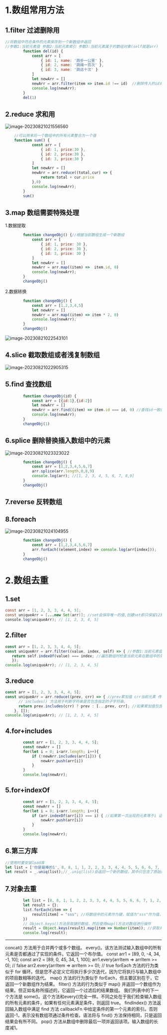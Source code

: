 # 1.数组常用方法

## 1.filter 过滤删除用

```js
//将数组中符合条件的元素保存到一个新数组中返回
//参数1:当前元素值 参数2:当前元素索引 参数3:当前元素属于的数组对象(self就是arr)
        function del(id) {
            const arr = [
                { id: 1, name: '跑步一公里' },
                { id: 2, name: '跳绳一百次' },
                { id: 3, name: '跳远十次' }
            ]
            let newArr = []
            newArr = arr.filter(item => item.id !== id)  //删除传入的id对应的项
            console.log(newArr);  
        }
        del(1)
```

## 2.reduce 求和用

![image-20230821021556560](https://ttqblogimg.oss-cn-beijing.aliyuncs.com/image-20230821021556560.png)

```js
    //可以用来将一个数组中的所有元素整合为一个值    
	function sum() {
            const arr = [
                { id: 1, price:30 },
                { id: 2, price:30 },
                { id: 3, price:30 }
            ]
            let newArr = []
            newArr = arr.reduce((total,cur) => {
                return total + cur.price
            },0)  
            console.log(newArr);  
        }
        sum()
```

## 3.map 数组需要特殊处理

1.数据提取

```js
        function changeObj() {//根据当前数组生成一个新数组
            const arr = [
                { id: 1, price: 30 },
                { id: 2, price: 30 },
                { id: 3, price: 30 }
            ]
            let newArr = []
            newArr = arr.map((item) =>  item.id, 0)
            console.log(newArr);
        }
        changeObj()
```

2.数据转换

```js
        function changeObj() {
            const arr = [1,2,3,4,5]
            let newArr = []
            newArr = arr.map((item) => item * 2, 0)
            console.log(newArr);
        }
        changeObj()
```

![image-20230821022543101](https://ttqblogimg.oss-cn-beijing.aliyuncs.com/image-20230821022543101.png)

## 4.slice 截取数组或者浅复制数组

![image-20230821022905315](https://ttqblogimg.oss-cn-beijing.aliyuncs.com/image-20230821022905315.png)

## 5.find 查找数组

```js
        function changeObj(id) {
            const arr = [{id:1},{id:2}]
            let newArr = []
            newArr = arr.find((item) => item.id === id, 0) //查找id一致的
            console.log(newArr);
        }
        changeObj(1)
```

## 6.splice 删除替换插入数组中的元素

![image-20230821023323022](https://ttqblogimg.oss-cn-beijing.aliyuncs.com/image-20230821023323022.png)

```js
        function changeObj() {
            const arr = [1,2,3,4,5,6,7]
            arr.splice(arr.length,0,8,9)
            console.log(arr); //[1, 2, 3, 4, 5, 6, 7, 8,9]
        }
        changeObj()
```

## 7.reverse 反转数组

## 8.foreach

![image-20230821024104955](https://ttqblogimg.oss-cn-beijing.aliyuncs.com/image-20230821024104955.png)

```js
        function changeObj() {
            const arr = [1,2,3,4,5,6,7]
            arr.forEach((element,index) => console.log(arr[index]));
        }
        changeObj()
```





# 2.数组去重

## 1.set

```java
const arr = [1, 2, 3, 3, 4, 4, 5];
const uniqueArr = [...new Set(arr)]; //set会保存唯一的值,创建set即只保留123456 将其转为数组即可
console.log(uniqueArr); // [1, 2, 3, 4, 5]
```

## 2.filter

```js
const arr = [1, 2, 3, 3, 4, 4, 5];
const uniqueArr = arr.filter((value, index, self) => { //参数1:当前元素值 参数2:当前元素索引 参数3:当前元素属于的数组对象(self就是arr)
   return self.indexOf(value) === index; //遍历数组时检查当前元素在数组中的第一个索引位置，如果与当前索引位置相同(表示是第一次出现的该元素值)，则保留该元素
   });
console.log(uniqueArr); // [1, 2, 3, 4, 5]
```

## 3.reduce

```js
const arr = [1, 2, 3, 3, 4, 4, 5];
const uniqueArr = arr.reduce((prev, crr) => { //prev累加值 crr当前元素 传一个空数组作为累加起始
      // includes() 方法用于判断字符串是否包含指定的子字符串。
      return prev.includes(crr) ? prev : [...prev, crr]; //如果累加值包含当前项则返回,不包含当前值则添加到数组中
    }, []);
console.log(uniqueArr); // [1, 2, 3, 4, 5]
```

## 4.for+includes

```js
        const arr = [1, 2, 3, 3, 4, 4, 5];
        const newArr = []
        for(let i = 0; i<arr.length; i++){
            if (!newArr.includes(arr[i])) {
                newArr.push(arr[i])
            }
        }
        console.log(newArr);
```

## 5.for+indexOf

```js
        const arr = [1, 2, 3, 3, 4, 4, 5];
        const newArr = []
        for(let i = 0; i<arr.length; i++){
            if (arr.indexOf(arr[i]) === i) { //如果第一次出现的元素等于i 证明当前元素是第一次出现在arr数组中
                newArr.push(arr[i])
            }
        }
        console.log(newArr);
```

## 6.第三方库

```js
//使用时要安装load库
let list = ['你是最棒的1', 8, 8, 1, 1, 2, 2, 3, 3, 4, 4, 5, 5, 6, 6, 7, 1, 2, 3, 4, 5, 6, 7, 8, '你是最棒的1',]
let result = _.uniq(list);//_.uniq(list)会返回一个新的数组，其中只包含了原始数组中的唯一元素。
```

## 7.对象去重

```js
        let list = [8, 8, 1, 1, 2, 2, 3, 3, 4, 4, 5, 5, 6, 6, 7, 1, 2, 3, 4, 5, 6, 7, 8]
        let result = {};
        list.forEach(item => {
            result[item] = "sss"; //将数组中的元素作为键，赋值为"sss"作为值，将其添加到result对象中(对象中的键是唯一的，这样可以实现去重操作)
        })
        // Object.keys()方法获取键的数组，然后使用map()方法对数组进行操作
        result = Object.keys(result).map(item => Number(item)); //获取对象的建并转为number数组
        console.log(result);
```



------------------------------------------------------------------------------------------------
concat() 方法用于合并两个或多个数组。
every()。该方法测试输入数组中的所有元素是否都通过了实现的条件。它返回一个布尔值。
const arr1 = [89, 0, -4, 34, -1, 10];
const arr2 = [89, 0, 45, 34, 1, 100];
arr1.every(arrItem => arrItem >= 0);
// false
arr2.every(arrItem => arrItem >= 0);
// true
forEach 方法的行为类似于 for 循环。但是您不必定义它将执行多少次迭代，因为它将执行与输入数组中的项目数相等的迭代。
map() 方法的行为类似于 forEach，但主要区别在于，它返回一个新数组作为结果。
filter() 方法的行为类似于 map() 并返回一个数组作为结果。但正如名称所描述的，它返回一个过滤后的结果数组。
我们列表中的下一个方法是 some()。这个方法和every()完全一样。不同之处在于我们检查输入数组的所有元素的条件，如果有任何元素满足条件，则返回 true。
findIndex() 方法返回输入数组中满足 find 方法 callbackFn 中给定条件的第一个元素的索引。否则返回-1，表示没有数组项通过条件检查。语法将与 find() 方法保持相同，只是返回结果会有所不同。
pop() 方法从数组中删除最后一项并返回该项。输入数组的长度减1。





